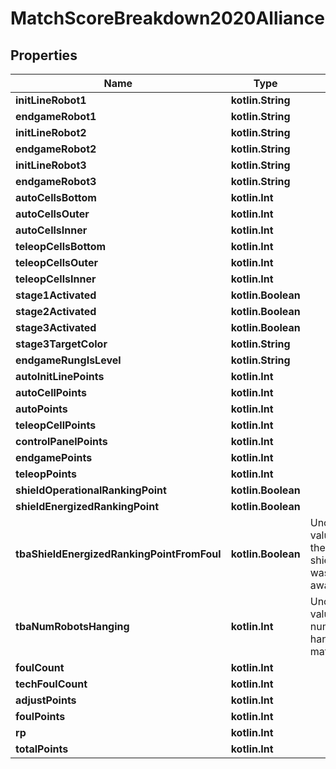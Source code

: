 
# MatchScoreBreakdown2020Alliance

## Properties
Name | Type | Description | Notes
------------ | ------------- | ------------- | -------------
**initLineRobot1** | **kotlin.String** |  |  [optional]
**endgameRobot1** | **kotlin.String** |  |  [optional]
**initLineRobot2** | **kotlin.String** |  |  [optional]
**endgameRobot2** | **kotlin.String** |  |  [optional]
**initLineRobot3** | **kotlin.String** |  |  [optional]
**endgameRobot3** | **kotlin.String** |  |  [optional]
**autoCellsBottom** | **kotlin.Int** |  |  [optional]
**autoCellsOuter** | **kotlin.Int** |  |  [optional]
**autoCellsInner** | **kotlin.Int** |  |  [optional]
**teleopCellsBottom** | **kotlin.Int** |  |  [optional]
**teleopCellsOuter** | **kotlin.Int** |  |  [optional]
**teleopCellsInner** | **kotlin.Int** |  |  [optional]
**stage1Activated** | **kotlin.Boolean** |  |  [optional]
**stage2Activated** | **kotlin.Boolean** |  |  [optional]
**stage3Activated** | **kotlin.Boolean** |  |  [optional]
**stage3TargetColor** | **kotlin.String** |  |  [optional]
**endgameRungIsLevel** | **kotlin.String** |  |  [optional]
**autoInitLinePoints** | **kotlin.Int** |  |  [optional]
**autoCellPoints** | **kotlin.Int** |  |  [optional]
**autoPoints** | **kotlin.Int** |  |  [optional]
**teleopCellPoints** | **kotlin.Int** |  |  [optional]
**controlPanelPoints** | **kotlin.Int** |  |  [optional]
**endgamePoints** | **kotlin.Int** |  |  [optional]
**teleopPoints** | **kotlin.Int** |  |  [optional]
**shieldOperationalRankingPoint** | **kotlin.Boolean** |  |  [optional]
**shieldEnergizedRankingPoint** | **kotlin.Boolean** |  |  [optional]
**tbaShieldEnergizedRankingPointFromFoul** | **kotlin.Boolean** | Unofficial TBA-computed value that indicates whether the shieldEnergizedRankingPoint was earned normally or awarded due to a foul. |  [optional]
**tbaNumRobotsHanging** | **kotlin.Int** | Unofficial TBA-computed value that counts the number of robots who were hanging at the end of the match. |  [optional]
**foulCount** | **kotlin.Int** |  |  [optional]
**techFoulCount** | **kotlin.Int** |  |  [optional]
**adjustPoints** | **kotlin.Int** |  |  [optional]
**foulPoints** | **kotlin.Int** |  |  [optional]
**rp** | **kotlin.Int** |  |  [optional]
**totalPoints** | **kotlin.Int** |  |  [optional]



